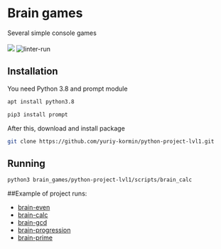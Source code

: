 # Brain games
Several simple console games
<br><br>
<a href="https://codeclimate.com/github/yuriy-kormin/python-project-lvl1/maintainability"><img src="https://api.codeclimate.com/v1/badges/5e7bda007d52003e2d00/maintainability" /></a>
![linter-run](https://github.com/yuriy-kormin/python-project-lvl1/actions/workflows/linter-run.yml/badge.svg)


## Installation
You need Python 3.8 and prompt module
```bash
apt install python3.8
```
```bash
pip3 install prompt
```
After this, download and install package
```bash
git clone https://github.com/yuriy-kormin/python-project-lvl1.git
```

## Running
```bash
python3 brain_games/python-project-lvl1/scripts/brain_calc
```
##Example of project runs: 
<ul>
    <li><a href ="https://asciinema.org/a/l4Qnx6DoTCFgXwty7qsi0B3E8">brain-even</a></li>
    <li><a href ="https://asciinema.org/a/yXU65Tae5oUFJfQxeanG2D9mO">brain-calc</a></li>
    <li><a href ="https://asciinema.org/a/AsTYWKeMuD331jRarrcinkGHl">brain-gcd</a></li>
    <li><a href ="https://asciinema.org/a/x1cpPnPtlbVCP4hozfj2Gp53r">brain-progression</a></li>
    <li><a href ="https://asciinema.org/a/DqRS1Z8Ew0cxXXzHjtGj4ii2U">brain-prime</a></li>
</ul>